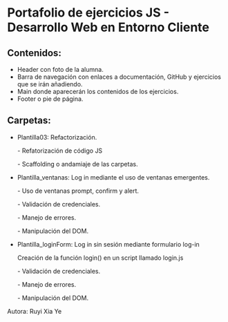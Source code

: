 <h1>Portafolio de ejercicios JS - Desarrollo Web en Entorno Cliente</h1>

<h2>Contenidos:</h2>
<ul>
  <li>Header con foto de la alumna.</li>
  <li>Barra de navegación con enlaces a documentación, GitHub y ejercicios que se irán añadiendo.</li>
  <li>Main donde aparecerán los contenidos de los ejercicios.</li>
  <li>Footer o pie de página.</li>
</ul>

<h2>Carpetas:</h2>
<ul>
  <li>Plantilla03: Refactorización.</li>
  <p>- Refatorización de código JS</p>
  <p>- Scaffolding o andamiaje de las carpetas.</p>

  <li>Plantilla_ventanas: Log in mediante el uso de ventanas emergentes.</li>
  <p>- Uso de ventanas prompt, confirm y alert.</p>
  <p>- Validación de credenciales.</p>
  <p>- Manejo de errores.</p>
  <p>- Manipulación del DOM.</p>

  <li>Plantilla_loginForm: Log in sin sesión mediante formulario log-in</li>
  <p>Creación de la función login() en un script llamado login.js</p>
  <p>- Validación de credenciales.</p>
  <p>- Manejo de errores.</p>
  <p>- Manipulación del DOM.</p>
</ul>

<p>Autora: Ruyi Xia Ye</p>
